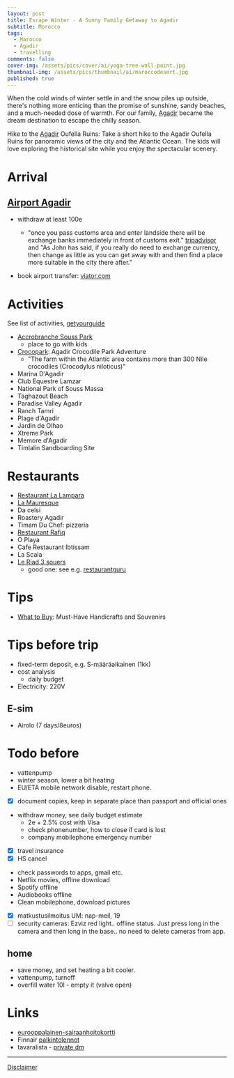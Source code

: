 ```yaml
---
layout: post
title: Escape Winter - A Sunny Family Getaway to Agadir
subtitle: Morocco
tags:
  - Marocco
  - Agadir
  - travelling
comments: false
cover-img: /assets/pics/cover/ai/yoga-tree-wall-paint.jpg
thumbnail-img: /assets/pics/thumbnail/ai/maroccodesert.jpg
published: true
---
```


When the cold winds of winter settle in and the snow piles up outside, there's nothing more enticing than the promise of sunshine, sandy beaches, and a much-needed dose of warmth. For our family, [Agadir](https://en.wikipedia.org/wiki/Agadir) became the dream destination to escape the chilly season.

Hike to the [Agadir](https://en.wikipedia.org/wiki/Agadir) Oufella Ruins: Take a short hike to the Agadir Oufella Ruins for panoramic views of the city and the Atlantic Ocean. The kids will love exploring the historical site while you enjoy the spectacular scenery.

# Arrival

## [Airport Agadir](https://agaairport.com/)

- withdraw at least 100e
  - "once you pass customs area and enter landside there will be exchange banks immediately in front of customs exit." [tripadvisor](https://www.tripadvisor.com/ShowTopic-g293731-i9519-k14880250-Currency_exchange_Agadir_airport-Agadir_Souss_Massa.html) and "As John has said, if you really do need to exchange currency, then change as little as you can get away with and then find a place more suitable in the city there after."

- book airport transfer: [viator.com](https://www.viator.com/Agadir-tours/Airport-and-Ground-Transfers/d4383-g15-c52?m=33953&supag=1234752577649481&supsc=dat-2328971786433984&supai=77172167770159&supdv=c&supnt=nt:o&suplp=142257&supli=142596&supti=dat-2328971786433984&tsem=true&supci=dat-2328971786433984&supkw=agadir%20airport%20money%20change&msclkid=184de64aac901474897581fad66d9848)

# Activities

See list of activities, [getyourguide](https://www.getyourguide.com/agadir-l1413)

- [Accrobranche Souss Park](https://www.tripadvisor.com/Attraction_Review-g293731-d3387559-Reviews-Accrobranche_Souss_Park-Agadir_Souss_Massa.html)
  - place to go with kids
- [Crocopark](https://www.tripadvisor.com/AttractionProductReview-g293731-d19597219-Agadir_Crocodile_Park_Adventure-Agadir_Souss_Massa.html): Agadir Crocodile Park Adventure
  - "The farm within the Atlantic area contains more than 300 Nile crocodiles (Crocodylus niloticus)"
- Marina D'Agadir
- Club Equestre Lamzar
- National Park of Souss Massa
- Taghazout Beach
- Paradise Valley Agadir
- Ranch Tamri
- Plage d'Agadir
- Jardin de Olhao
- Xtreme Park
- Memore d'Agadir
- Timlalin Sandboarding Site

# Restaurants

- [Restaurant La Lampara](https://restaurantguru.com/La-Lampara-Agadir)
- [La Mauresque](https://www.tripadvisor.fr/Restaurant_Review-g293731-d1054175-Reviews-Le_Mauresque-Agadir_Souss_Massa.html)
- Da celsi
- Roastery Agadir
- Timam Du Chef: pizzeria
- [Restaurant Rafiq](https://www.tripadvisor.com/Restaurant_Review-g293731-d11894152-Reviews-Restaurant_Rafiq-Agadir_Souss_Massa.html)
- O Playa
- Cafe Restaurant Ibtissam 
- La Scala
- [Le Riad 3 souers](https://www.tripadvisor.com/Restaurant_Review-g1452345-d26223450-Reviews-Le_Riad_des_3_soeurs-Tamraght_Agadir_Souss_Massa.html)
  - good one: see e.g. [restaurantguru](https://fr.restaurantguru.com/Le-Riad-des-3-Soeurs-Tamraght#google_vignette)

# Tips

- [What to Buy](https://agadirinsider.com/artisans-market-handicrafts-and-souvenirs-in-agadir/): Must-Have Handicrafts and Souvenirs

# Tips before trip

- fixed-term deposit, e.g. S-määräaikainen (1kk)
- cost analysis
  - daily budget
- Electricity: 220V

## E-sim

- Airolo (7 days/8euros)

# Todo before

- vattenpump
- winter season, lower a bit heating
- EU/ETA mobile network disable, restart phone.
- [x] document copies, keep in separate place than passport and official ones
- withdraw money, see daily budget estimate
  - 2e + 2.5% cost with Visa
  - check phonenumber, how to close if card is lost
  - company mobilephone emergency number
- [x]  travel insurance
- [x]  HS cancel
- check passwords to apps, gmail etc.
- Netflix movies, offline download
- Spotify offline
- Audiobooks offline
- Clean mobilephone, download pictures
- [x]  matkustusilmoitus UM: nap-meil, 19
- [ ]  security cameras: Ezviz red light.. offline status. Just press long in the camera and then long in the base.. no need to delete cameras from app. 

## home

- save money, and set heating a bit cooler.
- vattenpump, turnoff
- overfill water 10l - empty it (valve open)

# Links

- [eurooppalainen-sairaanhoitokortti](https://www.kela.fi/eurooppalainen-sairaanhoitokortti)
- Finnair [palkintolennot](https://www.finnair.com/fi-fi/finnair-plus/ker%C3%A4%C3%A4-ja-k%C3%A4yt%C3%A4-avioksia/k%C3%A4yt%C3%A4-avioksia-finnairin-lentopalkintoihin)
- tavaralista - [private dm](https://docs.google.com/spreadsheets/d/19BkGyPCeYUFju6qmrPmDd3s-zcD2MNX5jRguvoorb1c/edit?gid=687918509#gid=687918509)

---

[Disclaimer](https://talonendm.github.io/disclaimer)

